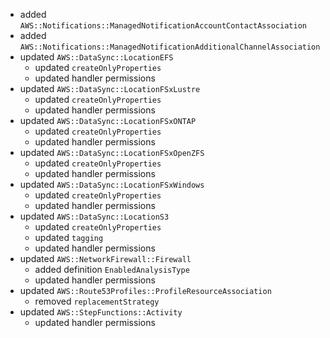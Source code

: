 - added `AWS::Notifications::ManagedNotificationAccountContactAssociation`
- added `AWS::Notifications::ManagedNotificationAdditionalChannelAssociation`
- updated `AWS::DataSync::LocationEFS`
  - updated `createOnlyProperties`
  - updated handler permissions
- updated `AWS::DataSync::LocationFSxLustre`
  - updated `createOnlyProperties`
  - updated handler permissions
- updated `AWS::DataSync::LocationFSxONTAP`
  - updated `createOnlyProperties`
  - updated handler permissions
- updated `AWS::DataSync::LocationFSxOpenZFS`
  - updated `createOnlyProperties`
  - updated handler permissions
- updated `AWS::DataSync::LocationFSxWindows`
  - updated `createOnlyProperties`
  - updated handler permissions
- updated `AWS::DataSync::LocationS3`
  - updated `createOnlyProperties`
  - updated `tagging`
  - updated handler permissions
- updated `AWS::NetworkFirewall::Firewall`
  - added definition `EnabledAnalysisType`
  - updated handler permissions
- updated `AWS::Route53Profiles::ProfileResourceAssociation`
  - removed `replacementStrategy`
- updated `AWS::StepFunctions::Activity`
  - updated handler permissions
